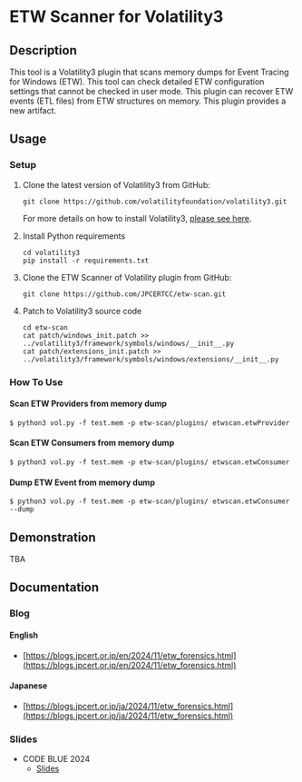# ETW Scanner for Volatility3

## Description

This tool is a Volatility3 plugin that scans memory dumps for Event Tracing for Windows (ETW). This tool can check detailed ETW configuration settings that cannot be checked in user mode. This plugin can recover ETW events (ETL files) from ETW structures on memory. This plugin provides a new artifact.

## Usage

### Setup

1. Clone the latest version of Volatility3 from GitHub:

    ```shell
    git clone https://github.com/volatilityfoundation/volatility3.git
    ```

    For more details on how to install Volatility3, [please see here](https://github.com/volatilityfoundation/volatility3/tree/develop).

2. Install Python requirements

    ```shell
    cd volatility3
    pip install -r requirements.txt
    ```

3. Clone the ETW Scanner of Volatility plugin from GitHub:

    ```shell
    git clone https://github.com/JPCERTCC/etw-scan.git
    ```

4. Patch to Volatility3 source code

    ```shell
    cd etw-scan
    cat patch/windows_init.patch >> ../volatility3/framework/symbols/windows/__init__.py
    cat patch/extensions_init.patch >> ../volatility3/framework/symbols/windows/extensions/__init__.py
    ```

### How To Use

#### Scan ETW Providers from memory dump

```shell
$ python3 vol.py -f test.mem -p etw-scan/plugins/ etwscan.etwProvider
```

#### Scan ETW Consumers from memory dump

```shell
$ python3 vol.py -f test.mem -p etw-scan/plugins/ etwscan.etwConsumer
```

#### Dump ETW Event from memory dump

```shell
$ python3 vol.py -f test.mem -p etw-scan/plugins/ etwscan.etwConsumer --dump
```

## Demonstration

TBA

## Documentation

### Blog

#### English

* [https://blogs.jpcert.or.jp/en/2024/11/etw_forensics.html](https://blogs.jpcert.or.jp/en/2024/11/etw_forensics.html)

#### Japanese

* [https://blogs.jpcert.or.jp/ja/2024/11/etw_forensics.html](https://blogs.jpcert.or.jp/ja/2024/11/etw_forensics.html)

### Slides

* CODE BLUE 2024
  - [Slides](docs/Event_Tracing_for_Windows_Internals.pdf)